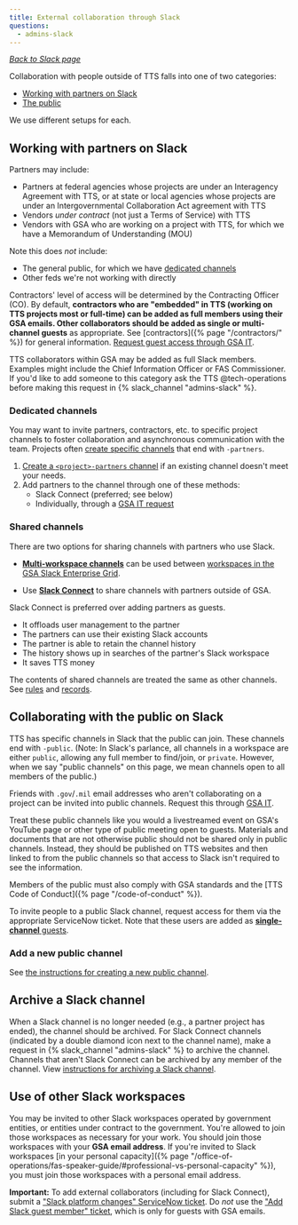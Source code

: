 ```yaml
---
title: External collaboration through Slack
questions:
  - admins-slack
---
```


[_Back to Slack page_](../)

Collaboration with people outside of TTS falls into one of two categories:

- [Working with partners on Slack](#working-with-partners-on-slack)
- [The public](#collaborating-with-the-public-on-slack)

We use different setups for each.

## Working with partners on Slack

Partners may include:

- Partners at federal agencies whose projects are under an Interagency Agreement
  with TTS, or at state or local agencies whose projects are under an
  Intergovernmental Collaboration Act agreement with TTS
- Vendors _under contract_ (not just a Terms of Service) with TTS
- Vendors with GSA who are working on a project with TTS, for which we have a
  Memorandum of Understanding (MOU)

Note this does _not_ include:

- The general public, for which we have
  [dedicated channels](#collaborating-with-the-public-on-slack)
- Other feds we're not working with directly

Contractors' level of access will be determined by the Contracting Officer (CO).
By default, **contractors who are "embedded" in TTS (working on TTS projects
most or full-time) can be added as full members using their GSA emails. Other
collaborators should be added as single or multi-channel guests** as
appropriate. See [contractors]({% page "/contractors/" %}) for general
information.
[Request guest access through GSA IT](https://gsa.servicenowservices.com/sp?id=sc_category&sys_id=f9874e76db5003400dc9ff621f96190d&catalog_id=e0d08b13c3330100c8b837659bba8fb4).

TTS collaborators within GSA may be added as full Slack members. Examples might
include the Chief Information Officer or FAS Commissioner. If you'd like to add
someone to this category ask the TTS @tech-operations before making this request
in {% slack_channel "admins-slack" %}.

### Dedicated channels

You may want to invite partners, contractors, etc. to specific project channels
to foster collaboration and asynchronous communication with the team. Projects
often
[create specific channels](https://get.slack.help/hc/en-us/articles/201402297-Creating-a-channel)
that end with `-partners`.

1. [Create a `<project>-partners` channel](https://get.slack.help/hc/en-us/articles/201402297-Creating-a-channel)
   if an existing channel doesn't meet your needs.
1. Add partners to the channel through one of these methods:
   - Slack Connect (preferred; see below)
   - Individually, through a
     [GSA IT request](https://gsa.servicenowservices.com/sp?id%3Dsc_category%26sys_id%3Df9874e76db5003400dc9ff621f96190d%26catalog_id%3De0d08b13c3330100c8b837659bba8fb4&sa=D&source=editors&ust=1646321611843286&usg=AOvVaw3UU70sD9y4ZuftnI4AvkfY)

### Shared channels

There are two options for sharing channels with partners who use Slack.

- [**Multi-workspace channels**](https://slack.com/help/articles/115001399587-Create-multi-workspace-channels-on-Enterprise-Grid)
  can be used between
  [workspaces in the GSA Slack Enterprise Grid](https://gsa.enterprise.slack.com/).

- Use
  [**Slack Connect**](https://slack.com/help/articles/115004151203-Guide-to-sharing-channels-with-external-organizations)
  to share channels with partners outside of GSA.

Slack Connect is preferred over adding partners as guests.

- It offloads user management to the partner
- The partners can use their existing Slack accounts
- The partner is able to retain the channel history
- The history shows up in searches of the partner's Slack workspace
- It saves TTS money

The contents of shared channels are treated the same as other channels. See
[rules](../getting-started/) and [records](../records/).

## Collaborating with the public on Slack

TTS has specific channels in Slack that the public can join. These channels end
with `-public`. (Note: In Slack's parlance, all channels in a workspace are
either `public`, allowing any full member to find/join, or `private`. However,
when we say "public channels" on this page, we mean channels open to all members
of the public.)

Friends with `.gov`/`.mil` email addresses who aren't collaborating on a project
can be invited into public channels. Request this through
[GSA IT](https://gsa.servicenowservices.com/sp?id%3Dsc_category%26sys_id%3Df9874e76db5003400dc9ff621f96190d%26catalog_id%3De0d08b13c3330100c8b837659bba8fb4&sa=D&source=editors&ust=1646322071630282&usg=AOvVaw1yztj9UbjcyxJDbmOR_uMO).

Treat these public channels like you would a livestreamed event on GSA's YouTube
page or other type of public meeting open to guests. Materials and documents
that are not otherwise public should not be shared only in public channels.
Instead, they should be published on TTS websites and then linked to from the
public channels so that access to Slack isn't required to see the information.

Members of the public must also comply with GSA standards and the [TTS Code of
Conduct]({% page "/code-of-conduct" %}).

To invite people to a public Slack channel, request access for them via the appropriate ServiceNow ticket. Note that these users are added as [**single-channel** guests](https://slack.zendesk.com/hc/en-us/articles/201314026-Understanding-roles-permissions-inside-Slack).

### Add a new public channel

See
[the instructions for creating a new public channel](https://github.com/18F/chat#adding-new-public-channels).

## Archive a Slack channel

When a Slack channel is no longer needed (e.g., a partner project has ended),
the channel should be archived. For Slack Connect channels (indicated by a
double diamond icon next to the channel name), make a request in
{% slack_channel "admins-slack" %} to archive the channel. Channels that aren't
Slack Connect can be archived by any member of the channel. View
[instructions for archiving a Slack channel](https://slack.com/help/articles/213185307-Archive-or-delete-a-channel).

## Use of other Slack workspaces

You may be invited to other Slack workspaces operated by government entities, or
entities under contract to the government. You're allowed to join those
workspaces as necessary for your work. You should join those workspaces with
your **GSA email address**. If you're invited to Slack workspaces [in your
personal
capacity]({% page "/office-of-operations/fas-speaker-guide/#professional-vs-personal-capacity" %}),
you must join those workspaces with a personal email address.

**Important:** To add external collaborators (including for Slack Connect), submit a ["Slack platform changes" ServiceNow ticket](https://gsa.servicenowservices.com/sp?id=sc_cat_item&sys_id=3891c4f31b6b6014b1f620eae54bcbc1&sysparm_category=f9874e76db5003400dc9ff621f96190d). Do _not_ use the ["Add Slack guest member" ticket](https://gsa.servicenowservices.com/sp?id=sc_cat_item&sys_id=7205fbef1b276014b1f620eae54bcb49&sysparm_category=f9874e76db5003400dc9ff621f96190d), which is only for guests with GSA emails.
